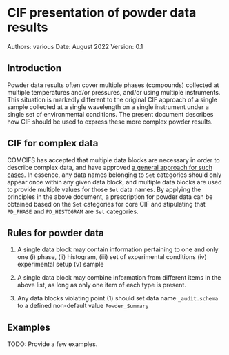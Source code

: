 # CIF presentation of powder data results

Authors: various
Date: August 2022
Version: 0.1

## Introduction

Powder data results often cover multiple phases (compounds) collected
at multiple temperatures and/or pressures, and/or using multiple instruments.  
This situation is markedly different to the original CIF approach of a
single sample collected at a single wavelength on a single instrument
under a single set of environmental conditions. The present document
describes how CIF should be used to express these more complex powder
results.

## CIF for complex data

COMCIFS has accepted that multiple data blocks are necessary in order
to describe complex data, and have approved [a general approach for 
such cases](https://github.com/COMCIFS/comcifs.github.io/blob/master/accepted/multi-block-principles.md). In essence,
any data names belonging to `Set` categories should only appear once
within any given data block, and multiple data blocks are used
to provide multiple values for those `Set` data names. By applying the
principles in the above document, a prescription for powder data
can be obtained based on the `Set` categories for core CIF and 
stipulating that `PD_PHASE` and `PD_HISTOGRAM` are `Set` categories.

## Rules for powder data

1. A single data block may contain information pertaining to one 
and only one (i) phase, (ii) histogram, (iii) set of experimental 
conditions (iv) experimental setup (v) sample

1. A single data block may combine information from different
items in the above list, as long as only one item of each type
is present.

1. Any data blocks violating point (1) should set data name
`_audit.schema` to a defined non-default value `Powder_Summary`

## Examples

TODO: Provide a few examples.
